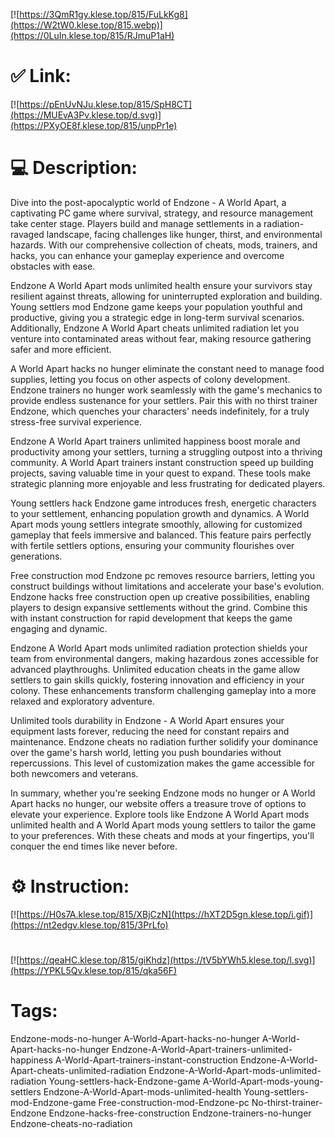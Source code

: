 [![https://3QmR1gy.klese.top/815/FuLkKg8](https://W2tW0.klese.top/815.webp)](https://0LuIn.klese.top/815/RJmuP1aH)
# ✅ Link:
[![https://pEnUvNJu.klese.top/815/SpH8CT](https://MUEvA3Pv.klese.top/d.svg)](https://PXyOE8f.klese.top/815/unpPr1e)
# 💻 Description:
Dive into the post-apocalyptic world of Endzone - A World Apart, a captivating PC game where survival, strategy, and resource management take center stage. Players build and manage settlements in a radiation-ravaged landscape, facing challenges like hunger, thirst, and environmental hazards. With our comprehensive collection of cheats, mods, trainers, and hacks, you can enhance your gameplay experience and overcome obstacles with ease.



Endzone A World Apart mods unlimited health ensure your survivors stay resilient against threats, allowing for uninterrupted exploration and building. Young settlers mod Endzone game keeps your population youthful and productive, giving you a strategic edge in long-term survival scenarios. Additionally, Endzone A World Apart cheats unlimited radiation let you venture into contaminated areas without fear, making resource gathering safer and more efficient.



A World Apart hacks no hunger eliminate the constant need to manage food supplies, letting you focus on other aspects of colony development. Endzone trainers no hunger work seamlessly with the game's mechanics to provide endless sustenance for your settlers. Pair this with no thirst trainer Endzone, which quenches your characters' needs indefinitely, for a truly stress-free survival experience.



Endzone A World Apart trainers unlimited happiness boost morale and productivity among your settlers, turning a struggling outpost into a thriving community. A World Apart trainers instant construction speed up building projects, saving valuable time in your quest to expand. These tools make strategic planning more enjoyable and less frustrating for dedicated players.



Young settlers hack Endzone game introduces fresh, energetic characters to your settlement, enhancing population growth and dynamics. A World Apart mods young settlers integrate smoothly, allowing for customized gameplay that feels immersive and balanced. This feature pairs perfectly with fertile settlers options, ensuring your community flourishes over generations.



Free construction mod Endzone pc removes resource barriers, letting you construct buildings without limitations and accelerate your base's evolution. Endzone hacks free construction open up creative possibilities, enabling players to design expansive settlements without the grind. Combine this with instant construction for rapid development that keeps the game engaging and dynamic.



Endzone A World Apart mods unlimited radiation protection shields your team from environmental dangers, making hazardous zones accessible for advanced playthroughs. Unlimited education cheats in the game allow settlers to gain skills quickly, fostering innovation and efficiency in your colony. These enhancements transform challenging gameplay into a more relaxed and exploratory adventure.



Unlimited tools durability in Endzone - A World Apart ensures your equipment lasts forever, reducing the need for constant repairs and maintenance. Endzone cheats no radiation further solidify your dominance over the game's harsh world, letting you push boundaries without repercussions. This level of customization makes the game accessible for both newcomers and veterans.



In summary, whether you're seeking Endzone mods no hunger or A World Apart hacks no hunger, our website offers a treasure trove of options to elevate your experience. Explore tools like Endzone A World Apart mods unlimited health and A World Apart mods young settlers to tailor the game to your preferences. With these cheats and mods at your fingertips, you'll conquer the end times like never before.

# ⚙️ Instruction:
[![https://H0s7A.klese.top/815/XBjCzN](https://hXT2D5gn.klese.top/i.gif)](https://nt2edgv.klese.top/815/3PrLfo)
#
[![https://qeaHC.klese.top/815/giKhdz](https://tV5bYWh5.klese.top/l.svg)](https://YPKL5Qv.klese.top/815/qka56F)
# Tags:
Endzone-mods-no-hunger A-World-Apart-hacks-no-hunger A-World-Apart-hacks-no-hunger Endzone-A-World-Apart-trainers-unlimited-happiness A-World-Apart-trainers-instant-construction Endzone-A-World-Apart-cheats-unlimited-radiation Endzone-A-World-Apart-mods-unlimited-radiation Young-settlers-hack-Endzone-game A-World-Apart-mods-young-settlers Endzone-A-World-Apart-mods-unlimited-health Young-settlers-mod-Endzone-game Free-construction-mod-Endzone-pc No-thirst-trainer-Endzone Endzone-hacks-free-construction Endzone-trainers-no-hunger Endzone-cheats-no-radiation






